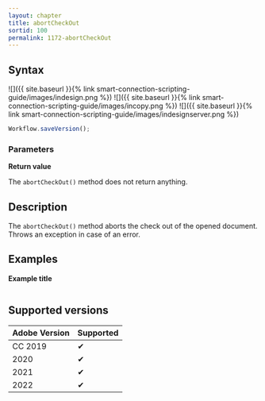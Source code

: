 ```yaml
---
layout: chapter
title: abortCheckOut
sortid: 100
permalink: 1172-abortCheckOut
---
```

## Syntax

![]({{ site.baseurl }}{% link smart-connection-scripting-guide/images/indesign.png %}) ![]({{ site.baseurl }}{% link smart-connection-scripting-guide/images/incopy.png %}) ![]({{ site.baseurl }}{% link smart-connection-scripting-guide/images/indesignserver.png %})
```javascript
Workflow.saveVersion();
```

### Parameters

**Return value**

The `abortCheckOut()` method does not return anything.

## Description

The `abortCheckOut()` method aborts the check out of the opened document. Throws an exception in case of an error.

## Examples

**Example title**

```javascript

```

## Supported versions

| Adobe Version | Supported |
|---------------|-----------|
| CC 2019       | ✔         |
| 2020          | ✔         |
| 2021          | ✔         |
| 2022          | ✔         |
